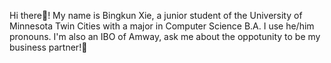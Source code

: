 Hi there🤗! My name is Bingkun Xie, a junior student of the University of Minnesota Twin Cities with a major in Computer Science B.A. I use he/him pronouns.
I'm also an IBO of Amway, ask me about the oppotunity to be my business partner!🤩
<!--
**bingkunxie/bingkunxie** is a ✨ _special_ ✨ repository because its `README.md` (this file) appears on your GitHub profile.

Here are some ideas to get you started:

- 🔭 I’m currently working on ...
- 🌱 I’m currently learning ...
- 👯 I’m looking to collaborate on ...
- 🤔 I’m looking for help with ...
- 💬 Ask me about ...
- 📫 How to reach me: ...
- 😄 Pronouns: ...
- ⚡ Fun fact: ...
-->
